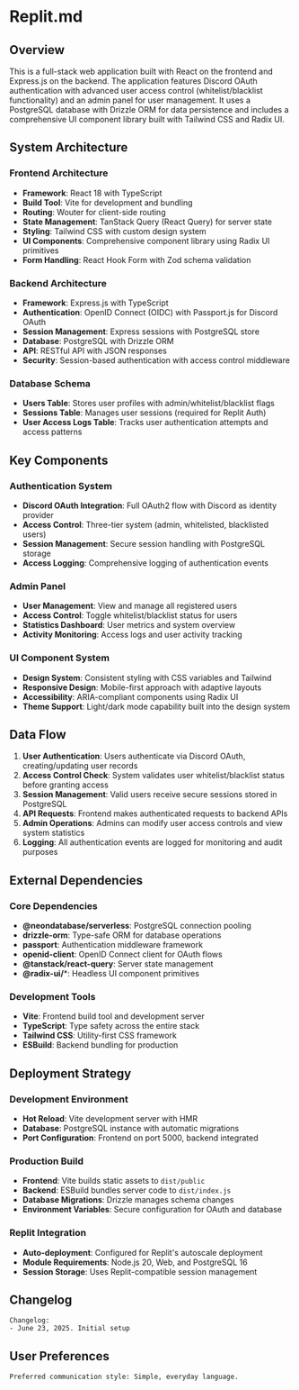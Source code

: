 # Replit.md

## Overview

This is a full-stack web application built with React on the frontend and Express.js on the backend. The application features Discord OAuth authentication with advanced user access control (whitelist/blacklist functionality) and an admin panel for user management. It uses a PostgreSQL database with Drizzle ORM for data persistence and includes a comprehensive UI component library built with Tailwind CSS and Radix UI.

## System Architecture

### Frontend Architecture
- **Framework**: React 18 with TypeScript
- **Build Tool**: Vite for development and bundling
- **Routing**: Wouter for client-side routing
- **State Management**: TanStack Query (React Query) for server state
- **Styling**: Tailwind CSS with custom design system
- **UI Components**: Comprehensive component library using Radix UI primitives
- **Form Handling**: React Hook Form with Zod schema validation

### Backend Architecture
- **Framework**: Express.js with TypeScript
- **Authentication**: OpenID Connect (OIDC) with Passport.js for Discord OAuth
- **Session Management**: Express sessions with PostgreSQL store
- **Database**: PostgreSQL with Drizzle ORM
- **API**: RESTful API with JSON responses
- **Security**: Session-based authentication with access control middleware

### Database Schema
- **Users Table**: Stores user profiles with admin/whitelist/blacklist flags
- **Sessions Table**: Manages user sessions (required for Replit Auth)
- **User Access Logs Table**: Tracks user authentication attempts and access patterns

## Key Components

### Authentication System
- **Discord OAuth Integration**: Full OAuth2 flow with Discord as identity provider
- **Access Control**: Three-tier system (admin, whitelisted, blacklisted users)
- **Session Management**: Secure session handling with PostgreSQL storage
- **Access Logging**: Comprehensive logging of authentication events

### Admin Panel
- **User Management**: View and manage all registered users
- **Access Control**: Toggle whitelist/blacklist status for users
- **Statistics Dashboard**: User metrics and system overview
- **Activity Monitoring**: Access logs and user activity tracking

### UI Component System
- **Design System**: Consistent styling with CSS variables and Tailwind
- **Responsive Design**: Mobile-first approach with adaptive layouts
- **Accessibility**: ARIA-compliant components using Radix UI
- **Theme Support**: Light/dark mode capability built into the design system

## Data Flow

1. **User Authentication**: Users authenticate via Discord OAuth, creating/updating user records
2. **Access Control Check**: System validates user whitelist/blacklist status before granting access
3. **Session Management**: Valid users receive secure sessions stored in PostgreSQL
4. **API Requests**: Frontend makes authenticated requests to backend APIs
5. **Admin Operations**: Admins can modify user access controls and view system statistics
6. **Logging**: All authentication events are logged for monitoring and audit purposes

## External Dependencies

### Core Dependencies
- **@neondatabase/serverless**: PostgreSQL connection pooling
- **drizzle-orm**: Type-safe ORM for database operations
- **passport**: Authentication middleware framework
- **openid-client**: OpenID Connect client for OAuth flows
- **@tanstack/react-query**: Server state management
- **@radix-ui/***: Headless UI component primitives

### Development Tools
- **Vite**: Frontend build tool and development server
- **TypeScript**: Type safety across the entire stack
- **Tailwind CSS**: Utility-first CSS framework
- **ESBuild**: Backend bundling for production

## Deployment Strategy

### Development Environment
- **Hot Reload**: Vite development server with HMR
- **Database**: PostgreSQL instance with automatic migrations
- **Port Configuration**: Frontend on port 5000, backend integrated

### Production Build
- **Frontend**: Vite builds static assets to `dist/public`
- **Backend**: ESBuild bundles server code to `dist/index.js`
- **Database Migrations**: Drizzle manages schema changes
- **Environment Variables**: Secure configuration for OAuth and database

### Replit Integration
- **Auto-deployment**: Configured for Replit's autoscale deployment
- **Module Requirements**: Node.js 20, Web, and PostgreSQL 16
- **Session Storage**: Uses Replit-compatible session management

## Changelog

```
Changelog:
- June 23, 2025. Initial setup
```

## User Preferences

```
Preferred communication style: Simple, everyday language.
```